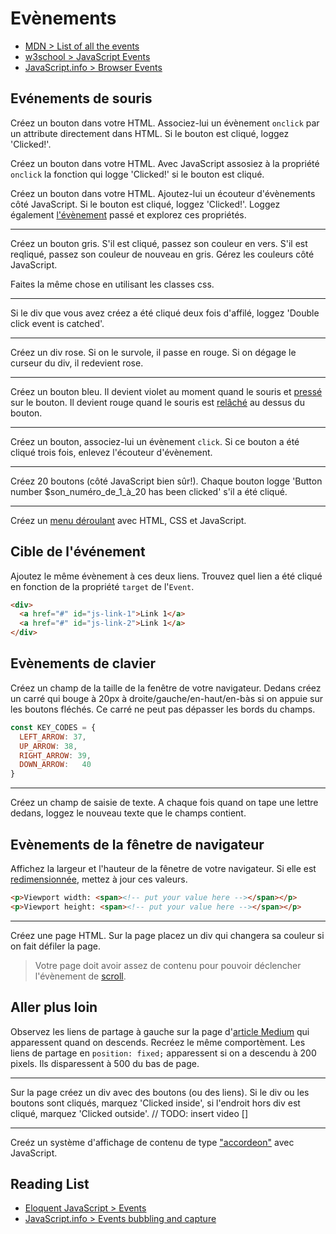 # Evènements 

+ [MDN > List of all the events](https://developer.mozilla.org/en-US/docs/Web/Events)
+ [w3school > JavaScript Events](https://www.w3schools.com/js/js_events.asp)
+ [JavaScript.info > Browser Events](http://javascript.info/introduction-browser-events)


## Evénements de souris

Créez un bouton dans votre HTML. Associez-lui un évènement `onclick` par un attribute directement dans HTML. Si le bouton est cliqué, loggez 'Clicked!'.

Créez un bouton dans votre HTML. Avec JavaScript assosiez à la propriété `onclick` la fonction qui logge 'Clicked!' si le bouton est cliqué.

Créez un bouton dans votre HTML. Ajoutez-lui un écouteur d'évènements côté JavaScript. Si le bouton est cliqué, loggez 'Clicked!'. Loggez également [l'évènement](https://developer.mozilla.org/en-US/docs/Web/API/Event) passé et explorez ces propriétés.

---

Créez un bouton gris. S'il est cliqué, passez son couleur en vers. S'il est reqliqué, passez son couleur de nouveau en gris. Gérez les couleurs côté JavaScript.

Faites la même chose en utilisant les classes css.

---

Si le div que vous avez créez a été cliqué deux fois d'affilé, loggez 'Double click event is catched'. 

---

Créez un div rose. Si on le survole, il passe en rouge. Si on dégage le curseur du div, il redevient rose. 

---

Créez un bouton bleu. Il devient violet au moment quand le souris et [pressé](https://developer.mozilla.org/en-US/docs/Web/Events/mousedown) sur le bouton. Il devient rouge quand le souris est [relâché](https://developer.mozilla.org/en-US/docs/Web/Events/mouseup) au dessus du bouton.

---

Créez un bouton, associez-lui un évènement `click`. Si ce bouton a été cliqué trois fois, enlevez l'écouteur d'évènement.

---

Créez 20 boutons (côté JavaScript bien sûr!). Chaque bouton logge 'Button number $son_numéro_de_1_à_20 has been clicked' s'il a été cliqué. 

---

Créez un [menu déroulant](https://getbootstrap.com/docs/4.0/components/dropdowns/#single-button-dropdowns) avec HTML, CSS et JavaScript.

## Cible de l'événement

Ajoutez le même évènement à ces deux liens. Trouvez quel lien a été cliqué en fonction de la propriété `target` de l'`Event`.

```html
<div>
  <a href="#" id="js-link-1">Link 1</a>
  <a href="#" id="js-link-2">Link 1</a>
</div>
```

## Evènements de clavier

Créez un champ de la taille de la fenêtre de votre navigateur. Dedans créez un carré qui bouge à 20px à droite/gauche/en-haut/en-bàs si on appuie sur les boutons fléchés. Ce carré ne peut pas dépasser les bords du champs.

```js
const KEY_CODES = {
  LEFT_ARROW: 37,
  UP_ARROW:	38,
  RIGHT_ARROW: 39,
  DOWN_ARROW:	40
}
```

---

Créez un champ de saisie de texte. A chaque fois quand on tape une lettre dedans, loggez le nouveau texte que le champs contient. 


## Evènements de la fênetre de navigateur

Affichez la largeur et l'hauteur de la fênetre de votre navigateur.
Si elle est [redimensionnée](https://developer.mozilla.org/en-US/docs/Web/Events/resize), mettez à jour ces valeurs.

```html
<p>Viewport width: <span><!-- put your value here --></span></p>
<p>Viewport height: <span><!-- put your value here --></span></p>
```

---

Créez une page HTML. Sur la page placez un div qui changera sa couleur si on fait défiler la page.
> Votre page doit avoir assez de contenu pour pouvoir déclencher l'évènement de [scroll](https://developer.mozilla.org/en-US/docs/Web/Events/scroll).


## Aller plus loin

Observez les liens de partage à gauche sur la page d'[article Medium](https://codeburst.io/top-javascript-vscode-extensions-for-faster-development-c687c39596f5) qui apparessent quand on descends. Recréez le même comportèment.
Les liens de partage en `position: fixed;` apparessent si on a descendu à 200 pixels. Ils disparessent à 500 du bas de page.

---

Sur la page créez un div avec des boutons (ou des liens). Si le div ou les boutons sont cliqués, marquez 'Clicked inside', si l'endroit hors div est cliqué, marquez 'Clicked outside'.
// TODO: insert video []

---

Creéz un système d'affichage de contenu de type ["accordeon"](https://getbootstrap.com/docs/4.1/components/collapse/#accordion-example) avec JavaScript.


## Reading List
+ [Eloquent JavaScript > Events](https://eloquentjavascript.net/15_event.html)
+ [JavaScript.info > Events bubbling and capture](https://javascript.info/bubbling-and-capturing)